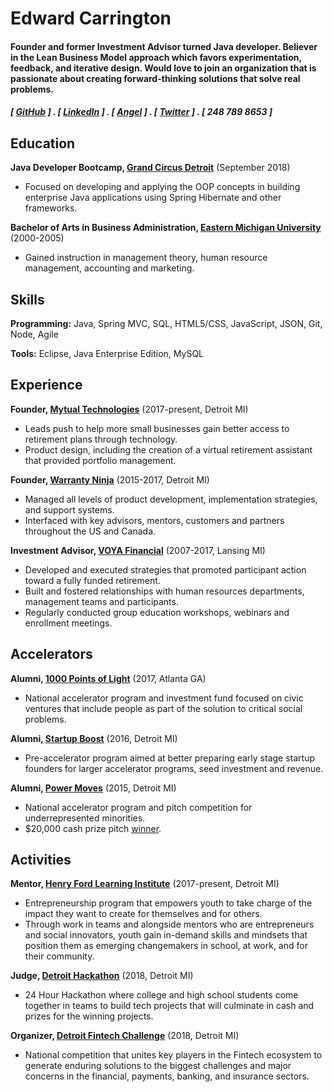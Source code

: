 Edward Carrington
======

#### Founder and former Investment Advisor turned Java developer. Believer in the Lean Business Model approach which favors experimentation, feedback, and iterative design. Would love to join an organization that is passionate about creating forward-thinking solutions that solve real problems.
##### [ [GitHub](https://github.com/edwardcarrington) ] . [ [LinkedIn](https://www.linkedin.com/in/edwardcarrington/) ] . [ [Angel](https://angel.co/edwardcarrington) ] . [ [Twitter](https://twitter.com/_EdwardEssex_) ] . [ 248 789 8653 ]


Education
---------
**Java Developer Bootcamp, [Grand Circus Detroit](https://www.grandcircus.co/)** (September 2018)

- Focused on developing and applying the OOP concepts in building enterprise Java applications using Spring Hibernate and other frameworks.

**Bachelor of Arts in Business Administration, [Eastern Michigan University](https://www.emich.edu/cob/index.php)** (2000-2005)

- Gained instruction in management theory, human resource management, accounting and marketing.

Skills
------
**Programming:** Java, Spring MVC, SQL, HTML5/CSS, JavaScript, JSON, Git, Node, Agile

**Tools:** Eclipse, Java Enterprise Edition, MySQL

Experience
----------
**Founder, [Mytual Technologies](https://www.mytual.io/)** (2017-present, Detroit MI)

- Leads push to help more small businesses gain better access to retirement plans through technology.
- Product design, including the creation of a virtual retirement assistant that provided portfolio management.

**Founder, [Warranty Ninja](http://warranty.ninja/)** (2015-2017, Detroit MI)

- Managed all levels of product development, implementation strategies, and support systems.
- Interfaced with key advisors, mentors, customers and partners throughout the US and Canada.

**Investment Advisor, [VOYA Financial](https://www.voya.com/)** (2007-2017, Lansing MI)

- Developed and executed strategies that promoted participant action toward a fully funded retirement.
- Built and fostered relationships with human resources departments, management teams and participants.
- Regularly conducted group education workshops, webinars and enrollment meetings.

Accelerators
------------
**Alumni, [1000 Points of Light](https://cvcx.org/cohort-9/#.W4quD5NKhTY)** (2017, Atlanta GA)

- National accelerator program and investment fund focused on civic ventures that include people as part of the solution to critical social problems.

**Alumni, [Startup Boost](http://startupboost.org/)** (2016, Detroit MI)

- Pre-accelerator program aimed at better preparing early stage startup founders for larger accelerator programs, seed investment and revenue.

**Alumni, [Power Moves](http://powermovesnola2.squarespace.com/)** (2015, Detroit MI)

- National accelerator program and pitch competition for underrepresented minorities.
- $20,000 cash prize pitch [winner](https://www.freep.com/story/money/business/michigan/2015/04/15/power-moves-pitch-competition/25808015/).

Activities
----------
**Mentor, [Henry Ford Learning Institute](https://hfli.org/)** (2017-present, Detroit MI) 

- Entrepreneurship program that empowers youth to take charge of the impact they want to create for themselves and for others.
- Through work in teams and alongside mentors who are entrepreneurs and social innovators, youth gain in-demand skills and mindsets that position them as emerging changemakers in school, at work, and for their community.

**Judge, [Detroit Hackathon](http://www.dhack.org/)** (2018, Detroit MI)

- 24 Hour Hackathon where college and high school students come together in teams to build tech projects that will culminate in cash and prizes for the winning projects.

**Organizer, [Detroit Fintech Challenge](http://www.detroitfintechchallenge.com/)** (2018, Detroit MI)

- National competition that unites key players in the Fintech ecosystem to generate enduring solutions to the biggest challenges and major concerns in the financial, payments, banking, and insurance sectors.